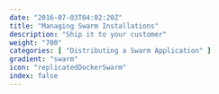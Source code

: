 ```yaml
---
date: "2016-07-03T04:02:20Z"
title: "Managing Swarm Installations"
description: "Ship it to your customer"
weight: "700"
categories: [ "Distributing a Swarm Application" ]
gradient: "swarm"
icon: "replicatedDockerSwarm"
index: false
---
```




